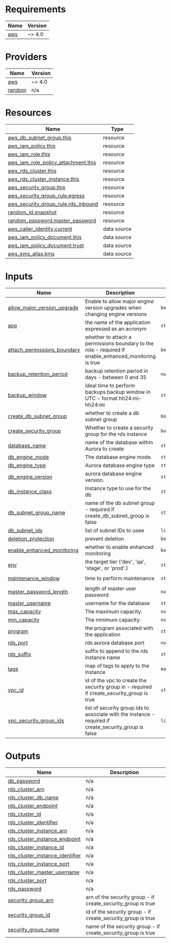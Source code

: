 <!-- BEGIN_TF_DOCS -->
# Requirements

| Name | Version |
|------|---------|
| <a name="requirement_aws"></a> [aws](#requirement\_aws) | ~> 4.0 |

# Providers

| Name | Version |
|------|---------|
| <a name="provider_aws"></a> [aws](#provider\_aws) | ~> 4.0 |
| <a name="provider_random"></a> [random](#provider\_random) | n/a |

# Resources

| Name | Type |
|------|------|
| [aws_db_subnet_group.this](https://registry.terraform.io/providers/hashicorp/aws/latest/docs/resources/db_subnet_group) | resource |
| [aws_iam_policy.this](https://registry.terraform.io/providers/hashicorp/aws/latest/docs/resources/iam_policy) | resource |
| [aws_iam_role.this](https://registry.terraform.io/providers/hashicorp/aws/latest/docs/resources/iam_role) | resource |
| [aws_iam_role_policy_attachment.this](https://registry.terraform.io/providers/hashicorp/aws/latest/docs/resources/iam_role_policy_attachment) | resource |
| [aws_rds_cluster.this](https://registry.terraform.io/providers/hashicorp/aws/latest/docs/resources/rds_cluster) | resource |
| [aws_rds_cluster_instance.this](https://registry.terraform.io/providers/hashicorp/aws/latest/docs/resources/rds_cluster_instance) | resource |
| [aws_security_group.this](https://registry.terraform.io/providers/hashicorp/aws/latest/docs/resources/security_group) | resource |
| [aws_security_group_rule.egress](https://registry.terraform.io/providers/hashicorp/aws/latest/docs/resources/security_group_rule) | resource |
| [aws_security_group_rule.rds_inbound](https://registry.terraform.io/providers/hashicorp/aws/latest/docs/resources/security_group_rule) | resource |
| [random_id.snapshot](https://registry.terraform.io/providers/hashicorp/random/latest/docs/resources/id) | resource |
| [random_password.master_password](https://registry.terraform.io/providers/hashicorp/random/latest/docs/resources/password) | resource |
| [aws_caller_identity.current](https://registry.terraform.io/providers/hashicorp/aws/latest/docs/data-sources/caller_identity) | data source |
| [aws_iam_policy_document.this](https://registry.terraform.io/providers/hashicorp/aws/latest/docs/data-sources/iam_policy_document) | data source |
| [aws_iam_policy_document.trust](https://registry.terraform.io/providers/hashicorp/aws/latest/docs/data-sources/iam_policy_document) | data source |
| [aws_kms_alias.kms](https://registry.terraform.io/providers/hashicorp/aws/latest/docs/data-sources/kms_alias) | data source |

# Inputs

| Name | Description | Type | Default | Required |
|------|-------------|------|---------|:--------:|
| <a name="input_allow_major_version_upgrade"></a> [allow\_major\_version\_upgrade](#input\_allow\_major\_version\_upgrade) | Enable to allow major engine version upgrades when changing engine versions | `bool` | `false` | no |
| <a name="input_app"></a> [app](#input\_app) | the name of the application expressed as an acronym | `string` | n/a | yes |
| <a name="input_attach_permissions_boundary"></a> [attach\_permissions\_boundary](#input\_attach\_permissions\_boundary) | whether to attach a permissions boundary to the role - required if enable\_enhanced\_monitoring is true | `bool` | `null` | no |
| <a name="input_backup_retention_period"></a> [backup\_retention\_period](#input\_backup\_retention\_period) | backup retention period in days - between 0 and 35 | `number` | `35` | no |
| <a name="input_backup_window"></a> [backup\_window](#input\_backup\_window) | ideal time to perform backups.backup window in UTC - format hh24:mi-hh24:mi | `string` | `"04:00-05:00"` | no |
| <a name="input_create_db_subnet_group"></a> [create\_db\_subnet\_group](#input\_create\_db\_subnet\_group) | whether to create a db subnet group | `bool` | `true` | no |
| <a name="input_create_security_group"></a> [create\_security\_group](#input\_create\_security\_group) | Whether to create a security group for the rds instance | `bool` | `true` | no |
| <a name="input_database_name"></a> [database\_name](#input\_database\_name) | name of the database within Aurora to create | `string` | n/a | yes |
| <a name="input_db_engine_mode"></a> [db\_engine\_mode](#input\_db\_engine\_mode) | The database engine mode. | `string` | `"serverless"` | no |
| <a name="input_db_engine_type"></a> [db\_engine\_type](#input\_db\_engine\_type) | Aurora database engine type | `string` | `"aurora-mysql"` | no |
| <a name="input_db_engine_version"></a> [db\_engine\_version](#input\_db\_engine\_version) | aurora database engine version. | `string` | `"5.6.10a"` | no |
| <a name="input_db_instance_class"></a> [db\_instance\_class](#input\_db\_instance\_class) | Instance type to use for the db | `string` | `"db.serverless"` | no |
| <a name="input_db_subnet_group_name"></a> [db\_subnet\_group\_name](#input\_db\_subnet\_group\_name) | name of the db subnet group - required if create\_db\_subnet\_group is false | `string` | `null` | no |
| <a name="input_db_subnet_ids"></a> [db\_subnet\_ids](#input\_db\_subnet\_ids) | list of subnet IDs to usee | `list(string)` | `[]` | no |
| <a name="input_deletion_protection"></a> [deletion\_protection](#input\_deletion\_protection) | prevent deletion | `bool` | `false` | no |
| <a name="input_enable_enhanced_monitoring"></a> [enable\_enhanced\_monitoring](#input\_enable\_enhanced\_monitoring) | whether to enable enhanced monitoring | `bool` | `true` | no |
| <a name="input_env"></a> [env](#input\_env) | the target tier ('dev', 'qa', 'stage', or 'prod'.) | `string` | n/a | yes |
| <a name="input_maintenance_window"></a> [maintenance\_window](#input\_maintenance\_window) | time to perform maintenance | `string` | `"sun:00:00-sun:02:00"` | no |
| <a name="input_master_password_length"></a> [master\_password\_length](#input\_master\_password\_length) | length of master user password | `number` | `15` | no |
| <a name="input_master_username"></a> [master\_username](#input\_master\_username) | username for the database | `string` | n/a | yes |
| <a name="input_max_capacity"></a> [max\_capacity](#input\_max\_capacity) | The maximum capacity. | `number` | `2` | no |
| <a name="input_min_capacity"></a> [min\_capacity](#input\_min\_capacity) | The minimum capacity. | `number` | `1` | no |
| <a name="input_program"></a> [program](#input\_program) | the program associated with the application | `string` | n/a | yes |
| <a name="input_rds_port"></a> [rds\_port](#input\_rds\_port) | rds aurora database port | `number` | `3306` | no |
| <a name="input_rds_suffix"></a> [rds\_suffix](#input\_rds\_suffix) | suffix to append to the rds instance name | `string` | `"rds"` | no |
| <a name="input_tags"></a> [tags](#input\_tags) | map of tags to apply to the instance | `map(string)` | `{}` | no |
| <a name="input_vpc_id"></a> [vpc\_id](#input\_vpc\_id) | id of the vpc to create the security group in - required if create\_security\_group is true | `string` | `null` | no |
| <a name="input_vpc_security_group_ids"></a> [vpc\_security\_group\_ids](#input\_vpc\_security\_group\_ids) | list of security group ids to associate with the instance - required if create\_security\_group is false | `list(string)` | `[]` | no |

# Outputs

| Name | Description |
|------|-------------|
| <a name="output_db_password"></a> [db\_password](#output\_db\_password) | n/a |
| <a name="output_rds_cluster_arn"></a> [rds\_cluster\_arn](#output\_rds\_cluster\_arn) | n/a |
| <a name="output_rds_cluster_db_name"></a> [rds\_cluster\_db\_name](#output\_rds\_cluster\_db\_name) | n/a |
| <a name="output_rds_cluster_endpoint"></a> [rds\_cluster\_endpoint](#output\_rds\_cluster\_endpoint) | n/a |
| <a name="output_rds_cluster_id"></a> [rds\_cluster\_id](#output\_rds\_cluster\_id) | n/a |
| <a name="output_rds_cluster_identifier"></a> [rds\_cluster\_identifier](#output\_rds\_cluster\_identifier) | n/a |
| <a name="output_rds_cluster_instance_arn"></a> [rds\_cluster\_instance\_arn](#output\_rds\_cluster\_instance\_arn) | n/a |
| <a name="output_rds_cluster_instance_endpoint"></a> [rds\_cluster\_instance\_endpoint](#output\_rds\_cluster\_instance\_endpoint) | n/a |
| <a name="output_rds_cluster_instance_id"></a> [rds\_cluster\_instance\_id](#output\_rds\_cluster\_instance\_id) | n/a |
| <a name="output_rds_cluster_instance_identifier"></a> [rds\_cluster\_instance\_identifier](#output\_rds\_cluster\_instance\_identifier) | n/a |
| <a name="output_rds_cluster_instance_port"></a> [rds\_cluster\_instance\_port](#output\_rds\_cluster\_instance\_port) | n/a |
| <a name="output_rds_cluster_master_username"></a> [rds\_cluster\_master\_username](#output\_rds\_cluster\_master\_username) | n/a |
| <a name="output_rds_cluster_port"></a> [rds\_cluster\_port](#output\_rds\_cluster\_port) | n/a |
| <a name="output_rds_password"></a> [rds\_password](#output\_rds\_password) | n/a |
| <a name="output_security_group_arn"></a> [security\_group\_arn](#output\_security\_group\_arn) | arn of the security group - if create\_security\_group is true |
| <a name="output_security_group_id"></a> [security\_group\_id](#output\_security\_group\_id) | id of the security group - if create\_security\_group is true |
| <a name="output_security_group_name"></a> [security\_group\_name](#output\_security\_group\_name) | name of the security group - if create\_security\_group is true |
<!-- END_TF_DOCS -->